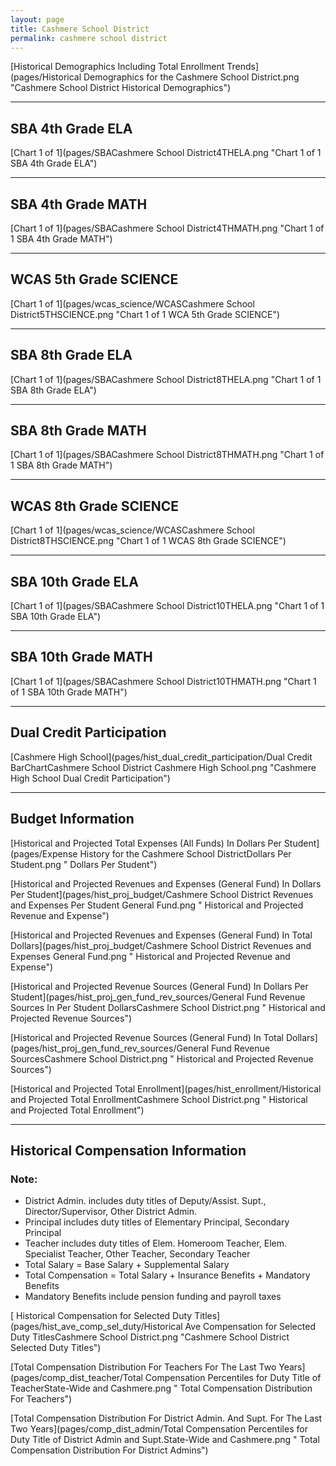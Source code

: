 ```yaml
---
layout: page
title: Cashmere School District
permalink: cashmere school district
---
```



[Historical Demographics Including Total Enrollment Trends](pages/Historical Demographics for the Cashmere School District.png "Cashmere School District Historical Demographics")

___

## SBA 4th Grade ELA

[Chart 1 of 1](pages/SBACashmere School District4THELA.png "Chart 1 of 1 SBA 4th Grade ELA")


___

## SBA 4th Grade MATH

[Chart 1 of 1](pages/SBACashmere School District4THMATH.png "Chart 1 of 1 SBA 4th Grade MATH")


___

## WCAS 5th Grade SCIENCE

[Chart 1 of 1](pages/wcas_science/WCASCashmere School District5THSCIENCE.png "Chart 1 of 1 WCA 5th Grade SCIENCE")


___

## SBA 8th Grade ELA

[Chart 1 of 1](pages/SBACashmere School District8THELA.png "Chart 1 of 1 SBA 8th Grade ELA")


___

## SBA 8th Grade MATH

[Chart 1 of 1](pages/SBACashmere School District8THMATH.png "Chart 1 of 1 SBA 8th Grade MATH")


___

## WCAS 8th Grade SCIENCE

[Chart 1 of 1](pages/wcas_science/WCASCashmere School District8THSCIENCE.png "Chart 1 of 1 WCAS 8th Grade SCIENCE")


___

## SBA 10th Grade ELA

[Chart 1 of 1](pages/SBACashmere School District10THELA.png "Chart 1 of 1 SBA 10th Grade ELA")


___

## SBA 10th Grade MATH

[Chart 1 of 1](pages/SBACashmere School District10THMATH.png "Chart 1 of 1 SBA 10th Grade MATH")


___

## Dual Credit Participation

[Cashmere High School](pages/hist_dual_credit_participation/Dual Credit BarChartCashmere School District Cashmere High School.png "Cashmere High School Dual Credit Participation")


___

## Budget Information

[Historical and Projected Total Expenses (All Funds) In Dollars Per Student](pages/Expense History for the Cashmere School DistrictDollars Per Student.png " Dollars Per Student")

[Historical and Projected Revenues and Expenses (General Fund) In Dollars Per Student](pages/hist_proj_budget/Cashmere School District Revenues and Expenses Per Student General Fund.png " Historical and Projected Revenue and Expense")

[Historical and Projected Revenues and Expenses (General Fund) In Total Dollars](pages/hist_proj_budget/Cashmere School District Revenues and Expenses General Fund.png " Historical and Projected Revenue and Expense")

[Historical and Projected Revenue Sources (General Fund) In Dollars Per Student](pages/hist_proj_gen_fund_rev_sources/General Fund Revenue Sources In Per Student DollarsCashmere School District.png " Historical and Projected Revenue Sources")

[Historical and Projected Revenue Sources (General Fund) In Total Dollars](pages/hist_proj_gen_fund_rev_sources/General Fund Revenue SourcesCashmere School District.png " Historical and Projected Revenue Sources")

[Historical and Projected Total Enrollment](pages/hist_enrollment/Historical and Projected Total EnrollmentCashmere School District.png " Historical and Projected Total Enrollment")


___

## Historical Compensation Information
### Note:
- District Admin. includes duty titles of Deputy/Assist. Supt., Director/Supervisor, Other District Admin.
- Principal includes duty titles of Elementary Principal, Secondary Principal
- Teacher includes duty titles of Elem. Homeroom Teacher, Elem. Specialist Teacher, Other Teacher, Secondary Teacher
- Total Salary = Base Salary + Supplemental Salary
- Total Compensation = Total Salary + Insurance Benefits + Mandatory Benefits
- Mandatory Benefits include pension funding and payroll taxes

[ Historical Compensation for Selected Duty Titles](pages/hist_ave_comp_sel_duty/Historical Ave Compensation for Selected Duty TitlesCashmere School District.png "Cashmere School District Selected Duty Titles")

[Total Compensation Distribution For Teachers For The Last Two Years](pages/comp_dist_teacher/Total Compensation Percentiles for Duty Title of TeacherState-Wide and Cashmere.png " Total Compensation Distribution For Teachers")

[Total Compensation Distribution For District Admin. And Supt. For The Last Two Years](pages/comp_dist_admin/Total Compensation Percentiles for Duty Title of District Admin and Supt.State-Wide and Cashmere.png " Total Compensation Distribution For District Admins")

